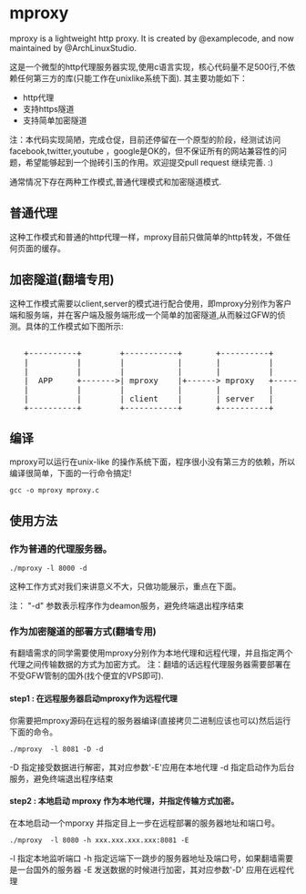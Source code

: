 # mproxy

mproxy is a lightweight http proxy. It is created by @examplecode, and now maintained by @ArchLinuxStudio.

这是一个微型的http代理服务器实现,使用c语言实现，核心代码量不足500行,不依赖任何第三方的库(只能工作在unixlike系统下面).
其主要功能如下：

* http代理
* 支持https隧道
* 支持简单加密隧道

注：本代码实现简陋，完成仓促，目前还停留在一个原型的阶段，经测试访问facebook,twitter,youtube ，google是OK的，但不保证所有的网站兼容性的问题，希望能够起到一个抛砖引玉的作用。欢迎提交pull request 继续完善. :)

通常情况下存在两种工作模式,普通代理模式和加密隧道模式.

## 普通代理

这种工作模式和普通的http代理一样，mproxy目前只做简单的http转发，不做任何页面的缓存。

## 加密隧道(翻墙专用)

这种工作模式需要以client,server的模式进行配合使用，即mproxy分别作为客户端和服务端，并在客户端及服务端形成一个简单的加密隧道,从而躲过GFW的侦测。具体的工作模式如下图所示:

 <pre>   
   +----------+        +-----------+       +----------+      +----------+
   |          |        |           |       |          |      |          |
   |          |        |           |       |          |      |          |
   |  APP     +------->| mproxy    |+------> mproxy   +------> Web      |
   |          |        |           |       |          |      |          |
   |          |        | client    |       | server   |      |          |
   +----------+        +-----------+       +----------+      +----------+
</pre>

## 编译

mproxy可以运行在unix-like 的操作系统下面，程序很小没有第三方的依赖，所以编译很简单，下面的一行命令搞定!

    gcc -o mproxy mproxy.c


## 使用方法

### 作为普通的代理服务器。

    ./mproxy -l 8000 -d

这种工作方式对我们来讲意义不大，只做功能展示，重点在下面。

注： "-d" 参数表示程序作为deamon服务，避免终端退出程序结束

### 作为加密隧道的部署方式(翻墙专用)

有翻墙需求的同学需要使用mproxy分别作为本地代理和远程代理，并且指定两个代理之间传输数据的方式为加密方式。 注：翻墙的话远程代理服务器需要部署在不受GFW管制的国外(找个便宜的VPS即可).

#### step1 : 在远程服务器启动mproxy作为远程代理

你需要把mproxy源码在远程的服务器编译(直接拷贝二进制应该也可以)然后运行下面的命令。

    ./mproxy  -l 8081 -D -d

-D 指定接受数据进行解密，其对应参数'-E'应用在本地代理
-d 指定启动作为后台服务，避免终端退出程序结束

#### step2 : 本地启动 mproxy 作为本地代理，并指定传输方式加密。

在本地启动一个mporxy 并指定目上一步在远程部署的服务器地址和端口号。

    ./mproxy  -l 8080 -h xxx.xxx.xxx.xxx:8081 -E

-l 指定本地监听端口
-h 指定远端下一跳步的服务器地址及端口号，如果翻墙需要是一台国外的服务器
-E 发送数据的时候进行加密，其对应参数'-D' 应用在远程代理